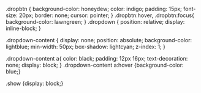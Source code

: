 .dropbtn {
    background-color: honeydew;
    color: indigo;
    padding: 15px;
    font-size: 20px;
    border: none;
    cursor: pointer;
}
.dropbtn:hover, .dropbtn:focus{
    background-color: lawngreen;
}
.dropdown {
    position: relative;
    display: inline-block;
}

.dropdown-content {
    display: none;
    position: absolute;
    background-color: lightblue;
    min-width: 50px;
    box-shadow: lightcyan;
    z-index: 1;
}

.dropdown-content a{
    color: black;
    padding: 12px 16px;
    text-decoration: none;
    display: block;
} 
.dropdown-content a:hover {background-color: blue;}

.show {display: block;}